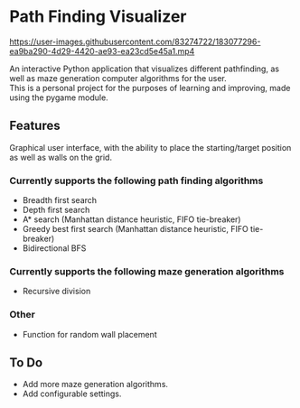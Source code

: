 # Path Finding Visualizer  

https://user-images.githubusercontent.com/83274722/183077296-ea9ba290-4d29-4420-ae93-ea23cd5e45a1.mp4


An interactive Python application that visualizes different pathfinding, as well as maze generation computer algorithms for the user.  
This is a personal project for the purposes of learning and improving, made using the pygame module.

## Features
Graphical user interface, with the ability to place the starting/target position as well as walls on the grid.  
  
  
### Currently supports the following path finding algorithms  
- Breadth first search
- Depth first search
- A* search (Manhattan distance heuristic, FIFO tie-breaker)
- Greedy best first search (Manhattan distance heuristic, FIFO tie-breaker)
- Bidirectional BFS
  
  
### Currently supports the following maze generation algorithms  
- Recursive division  
  
  
### Other
- Function for random wall placement  

## To Do
- Add more maze generation algorithms.
- Add configurable settings.